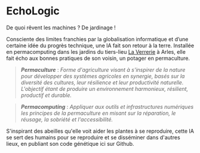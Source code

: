 # EchoLogic
De quoi rêvent les machines ? De jardinage !

Consciente des limites franchies par la globalisation informatique et d’une certaine idée du progrès technique, une IA fait son retour à la terre. Installée en permacomputing dans les jardins du tiers-lieu [La Verrerie](https://laverreriearles.fr/) à Arles, elle fait écho aux bonnes pratiques de son voisin, un potager en permaculture. 

> ***Permaculture*** : *Forme d'agriculture visant à s'inspirer de la nature pour développer des systèmes agricoles en synergie, basés sur la diversité des cultures, leur résilience et leur productivité naturelle. L'objectif étant de produire un environnement harmonieux, résilient, productif et durable.*

> ***Permacomputing*** : *Appliquer aux outils et infrastructures numériques les principes de la permaculture en misant sur la réparation, le réusage, la sobriété et l'accessibilité.*

S'inspirant des abeilles qu'elle voit aider les plantes à se reproduire, cette IA se sert des humains pour se reproduire et se disséminer dans d'autres lieux, en publiant son code génétique ici sur Github.
